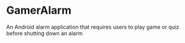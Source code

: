 # GamerAlarm
An Android alarm application that requires users to play game or quiz before shutting down an alarm
